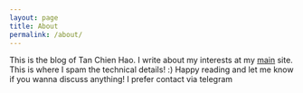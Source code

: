 ```yaml
---
layout: page
title: About
permalink: /about/
---
```


This is the blog of Tan Chien Hao. I write about my interests at my [main](https://www.tchlabs.net) site. This is where I spam the technical details! :) Happy reading and let me know if you wanna discuss anything! I prefer contact via telegram
